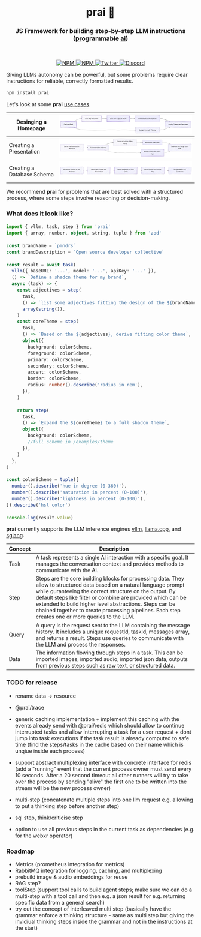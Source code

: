<h1 align="center">prai 🤖</h1>
<h3 align="center">JS Framework for building step-by-step LLM instructions<br>(<ins>pr</ins>ogrammable <ins>ai</ins>)</h3>
<br/>

<p align="center">
  <a href="https://npmjs.com/package/prai" target="_blank">
    <img src="https://img.shields.io/npm/v/prai?style=flat&colorA=000000&colorB=000000" alt="NPM" />
  </a>
  <a href="https://npmjs.com/package/prai" target="_blank">
    <img src="https://img.shields.io/npm/dt/prai.svg?style=flat&colorA=000000&colorB=000000" alt="NPM" />
  </a>
  <a href="https://twitter.com/pmndrs" target="_blank">
    <img src="https://img.shields.io/twitter/follow/pmndrs?label=%40pmndrs&style=flat&colorA=000000&colorB=000000&logo=twitter&logoColor=000000" alt="Twitter" />
  </a>
  <a href="https://discord.gg/ZZjjNvJ" target="_blank">
    <img src="https://img.shields.io/discord/740090768164651008?style=flat&colorA=000000&colorB=000000&label=discord&logo=discord&logoColor=000000" alt="Discord" />
  </a>
</p>

Giving LLMs autonomy can be powerful, but some problems require clear instructions for reliable, correctly formatted results.

```bash
npm install prai
```

Let's look at some **prai** <ins>use cases</ins>.

| Desinging a Homepage       | ![](./diagrams/homepage.png)        |
| -------------------------- | ----------------------------------- |
| Creating a Presentation    | ![](./diagrams/presentation.png)    |
| Creating a Database Schema | ![](./diagrams/database-schema.png) |

We recommend **prai** for problems that are best solved with a structured process, where some steps involve reasoning or decision-making.

### What does it look like?

```ts
import { vllm, task, step } from 'prai'
import { array, number, object, string, tuple } from 'zod'

const brandName = `pmndrs`
const brandDescription = `Open source developer collective`

const result = await task(
  vllm({ baseURL: '...', model: '...', apiKey: '...' }),
  () => `Define a shadcn theme for my brand`,
  async (task) => {
    const adjectives = step(
      task,
      () => `list some adjectives fitting the design of the ${brandName} brand which is a ${brandDescription}`,
      array(string()),
    )
    const coreTheme = step(
      task,
      () => `Based on the ${adjectives}, derive fitting color theme`,
      object({
        background: colorScheme,
        foreground: colorScheme,
        primary: colorScheme,
        secondary: colorScheme,
        accent: colorScheme,
        border: colorScheme,
        radius: number().describe('radius in rem'),
      }),
    )

    return step(
      task,
      () => `Expand the ${coreTheme} to a full shadcn theme`,
      object({
        background: colorScheme,
        //full scheme in /examples/theme
      }),
    )
  },
)

const colorScheme = tuple([
  number().describe('hue in degree (0-360)'),
  number().describe('saturation in percent (0-100)'),
  number().describe('lightness in percent (0-100)'),
]).describe('hsl color')

console.log(result.value)
```

**prai** currently supports the LLM inference engines [vllm](https://github.com/vllm-project/vllm), [llama.cpp](https://github.com/ggml-org/llama.cpp), and [sglang](https://github.com/sgl-project/sglang).

| Concept | Description                                                                                                                                                                                                                                                                                                                                                                                                    |
| ------- | -------------------------------------------------------------------------------------------------------------------------------------------------------------------------------------------------------------------------------------------------------------------------------------------------------------------------------------------------------------------------------------------------------------- |
| Task    | A task represents a single AI interaction with a specific goal. It manages the conversation context and provides methods to communicate with the AI.                                                                                                                                                                                                                                                           |
| Step    | Steps are the core building blocks for processing data. They allow to structured data based on a natural language prompt while guranteeing the correct structure on the output. By default steps like filter or combine are provided which can be extended to build higher level abstractions. Steps can be chained together to create processing pipelines. Each step creates one or more queries to the LLM. |
| Query   | A query is the request sent to the LLM containing the message history. It includes a unique requestId, taskId, messages array, and returns a result. Steps use queries to communicate with the LLM and process the responses.                                                                                                                                                                                  |
| Data    | The information flowing through steps in a task. This can be imported images, imported audio, imported json data, outputs from previous steps such as raw text, or structured data.                                                                                                                                                                                                                            |

### TODO for release

- rename data -> resource

- @prai/trace

- generic caching implementation + implement this caching with the events already send with @prai/redis which should allow to continue interrupted tasks and allow interrupting a task for a user request + dont jump into task executions if the task result is already computed to safe time (find the steps/tasks in the cache based on their name which is unqiue inside each process)
- support abstract multiplexing interface with concrete interface for redis (add a "running" event that the current process owner must send every 10 seconds. After a 20 second timeout all other runners will try to take over the process by sending "alive" the first one to be written into the stream will be the new process owner)

- multi-step (concatenate multiple steps into one llm request e.g. allowing to put a thinking step before another step)
- sql step, think/criticise step

- option to use all previous steps in the current task as dependencies (e.g. for the webxr operator)

### Roadmap

- Metrics (prometheus integration for metrics)
- RabbitMQ integration for logging, caching, and multiplexing
- prebuild image & audio embeddings for reuse
- RAG step?
- toolStep (support tool calls to build agent steps; make sure we can do a multi-step with a tool call and then e.g. a json result for e.g. returning specific data from a general search)
- try out the concept of interleaved multi step (basically have the grammar enforce a thinking structure - same as multi step but giving the invidiual thinking steps inside the grammar and not in the instructions at the start)
